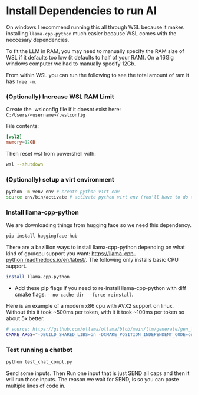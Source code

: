 

# Install Dependencies to run AI

On windows I recommend running this all through WSL because it makes installing `llama-cpp-python` much easier because WSL comes with the neccesary dependencies.

To fit the LLM in RAM, you may need to manually specify the RAM size of WSL if it defaults too low (it defaults to half of your RAM). On a 16Gig windows computer we had to manually specify 12Gb.

From within WSL you can run the following to see the total amount of ram it has `free -m`.

### (Optionally) Increase WSL RAM Limit
Create the .wslconfig file if it doesnt exist here: `C:/Users/<username>/.wslconfig` 

File contents:
```toml
[wsl2]
memory=12GB
```

Then reset wsl from powershell with:
```sh
wsl --shutdown
```


### (Optionally) setup a virt environment
```sh
python -m venv env # create python virt env
source env/bin/activate # activate python virt env (You'll have to do this every time)
```

### Install llama-cpp-python

We are downloading things from hugging face so we need this dependency.
```sh
pip install huggingface-hub
```

There are a bazillion ways to install llama-cpp-python depending on what kind of gpu/cpu support you want: https://llama-cpp-python.readthedocs.io/en/latest/. The following only installs basic CPU support.

```sh
install llama-cpp-python
```

- Add these pip flags if you need to re-install llama-cpp-python with diff cmake flags: `--no-cache-dir --force-reinstall`.



Here is an example of a modern x86 cpu with AVX2 support on linux. Without this it took ~500ms per token, with it it took ~100ms per token so about 5x better.
```sh
# source: https://github.com/ollama/ollama/blob/main/llm/generate/gen_linux.sh
CMAKE_ARGS="-DBUILD_SHARED_LIBS=on -DCMAKE_POSITION_INDEPENDENT_CODE=on -DGGML_NATIVE=off -DGGML_OPENMP=off -DGGML_AVX=on -DGGML_AVX2=on -DGGML_AVX512=off -DGGML_FMA=on -DGGML_F16C=on" pip install llama-cpp-python --no-cache-dir --force-reinstall
```

### Test running a chatbot

```sh
python test_chat_compl.py
```

Send some inputs. Then Run one input that is just SEND all caps and then it will run those inputs. The reason we wait for SEND, is so you can paste multiple lines of code in.




